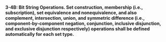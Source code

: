 **3-4B: Bit String Operations.  Set construction, membership (i.e., subscription), set equivalence and nonequivalence, and also complement, intersection, union, and symmetric difference (i.e., component-by-component negation, conjunction, inclusive disjunction, and exclusive disjunction respectively) operations shall be defined automatically for each set type.**
